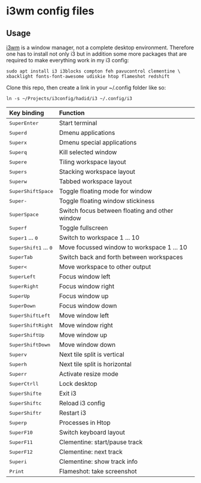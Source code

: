 # i3wm config files

## Usage

[i3wm](https://i3wm.org/) is a window manager, not a complete desktop
environment. Therefore one has to install not only i3 but in addition
some more packages that are required to make everything work in my i3
config:

```
sudo apt install i3 i3blocks compton feh pavucontrol clementine \
xbacklight fonts-font-awesome udiskie htop flameshot redshift
```

Clone this repo, then create a link in your ~/.config folder like so:

```
ln -s ~/Projects/i3config/hadid/i3 ~/.config/i3
```



Key binding | Function
:--- | :---
<kbd>Super</kbd><kbd>Enter</kbd>                                | Start terminal
<kbd>Super</kbd><kbd>d</kbd>                                    | Dmenu applications
<kbd>Super</kbd><kbd>x</kbd>                                    | Dmenu special applications
<kbd>Super</kbd><kbd>q</kbd>                                    | Kill selected window
<kbd>Super</kbd><kbd>e</kbd>                                    | Tiling workspace layout
<kbd>Super</kbd><kbd>s</kbd>                                    | Stacking workspace layout
<kbd>Super</kbd><kbd>w</kbd>                                    | Tabbed workspace layout
<kbd>Super</kbd><kbd>Shift</kbd><kbd>Space</kbd>                | Toggle floating mode for window
<kbd>Super</kbd><kbd>-</kbd>                                    | Toggle floating window stickiness
<kbd>Super</kbd><kbd>Space</kbd>                                | Switch focus between floating and other window
<kbd>Super</kbd><kbd>f</kbd>                                    | Toggle fullscreen
<kbd>Super</kbd><kbd>1</kbd> ... <kbd>0</kbd>                   | Switch to workspace 1 ... 10
<kbd>Super</kbd><kbd>Shift</kbd><kbd>1</kbd> ... <kbd>0</kbd>   | Move focussed window to workspace 1 ... 10
<kbd>Super</kbd><kbd>Tab</kbd>                                  | Switch back and forth between workspaces
<kbd>Super</kbd><kbd><</kbd>                                    | Move workspace to other output
<kbd>Super</kbd><kbd>Left</kbd>                                 | Focus window left
<kbd>Super</kbd><kbd>Right</kbd>                                | Focus window right
<kbd>Super</kbd><kbd>Up</kbd>                                   | Focus window up
<kbd>Super</kbd><kbd>Down</kbd>                                 | Focus window down
<kbd>Super</kbd><kbd>Shift</kbd><kbd>Left</kbd>                 | Move window left
<kbd>Super</kbd><kbd>Shift</kbd><kbd>Right</kbd>                | Move window right
<kbd>Super</kbd><kbd>Shift</kbd><kbd>Up</kbd>                   | Move window up
<kbd>Super</kbd><kbd>Shift</kbd><kbd>Down</kbd>                 | Move window down
<kbd>Super</kbd><kbd>v</kbd>                                    | Next tile split is vertical
<kbd>Super</kbd><kbd>h</kbd>                                    | Next tile split is horizontal
<kbd>Super</kbd><kbd>r</kbd>                                    | Activate resize mode
<kbd>Super</kbd><kbd>Ctrl</kbd><kbd>l</kbd>                     | Lock desktop
<kbd>Super</kbd><kbd>Shift</kbd><kbd>e</kbd>                    | Exit i3
<kbd>Super</kbd><kbd>Shift</kbd><kbd>c</kbd>                    | Reload i3 config
<kbd>Super</kbd><kbd>Shift</kbd><kbd>r</kbd>                    | Restart i3
<kbd>Super</kbd><kbd>p</kbd>                                    | Processes in Htop
<kbd>Super</kbd><kbd>F10</kbd>                                  | Switch keyboard layout
<kbd>Super</kbd><kbd>F11</kbd>                                  | Clementine: start/pause track
<kbd>Super</kbd><kbd>F12</kbd>                                  | Clementine: next track
<kbd>Super</kbd><kbd>i</kbd>                                    | Clementine: show track info
<kbd>Print</kbd>                                                | Flameshot: take screenshot
